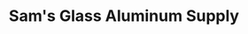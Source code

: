 ---
title: "Sam's Glass Aluminum Supply"
url: /san-pablo/sams-glass-aluminum-supply/
shop: Glaserei
---